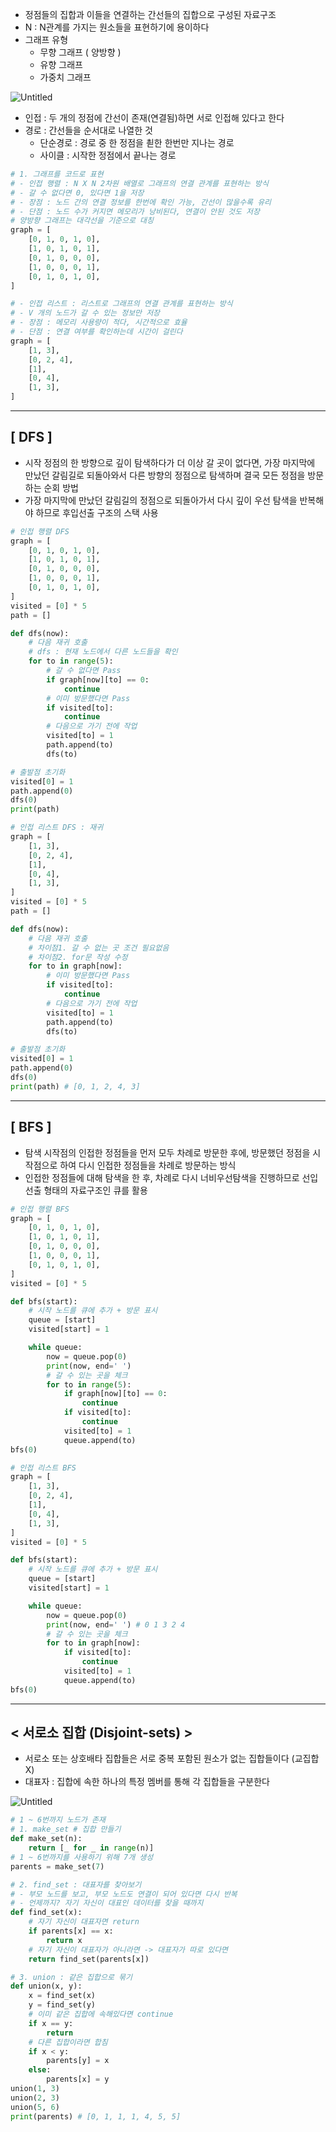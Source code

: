 - 정점들의 집합과 이들을 연결하는 간선들의 집합으로 구성된 자료구조
- N : N관계를 가지는 원소들을 표현하기에 용이하다
- 그래프 유형
    - 무향 그래프 ( 양방향 )
    - 유향 그래프
    - 가중치 그래프

![Untitled](https://prod-files-secure.s3.us-west-2.amazonaws.com/d19f9ad3-44f2-4548-913d-7640fdb34526/5ca15072-d84c-4e29-baed-1936234971ac/Untitled.png)

- 인접 : 두 개의 정점에 간선이 존재(연결됨)하면 서로 인접해 있다고 한다
- 경로 : 간선들을 순서대로 나열한 것
    - 단순경로 : 경로 중 한 정점을 쵣한 한번만 지나는 경로
    - 사이클 : 시작한 정점에서 끝나는 경로

```python
# 1. 그래프를 코드로 표현
# - 인접 행렬 : N X N 2차원 배열로 그래프의 연결 관계를 표현하는 방식
# - 갈 수 없다면 0, 있다면 1을 저장
# - 장점 : 노드 간의 연결 정보를 한번에 확인 가능, 간선이 많을수록 유리
# - 단점 : 노드 수가 커지면 메모리가 낭비된다, 연결이 안된 것도 저장
# 양방향 그래프는 대각선을 기준으로 대칭
graph = [
    [0, 1, 0, 1, 0],
    [1, 0, 1, 0, 1],
    [0, 1, 0, 0, 0],
    [1, 0, 0, 0, 1],
    [0, 1, 0, 1, 0],
]

# - 인접 리스트 : 리스트로 그래프의 연결 관계를 표현하는 방식
# - V 개의 노드가 갈 수 있는 정보만 저장
# - 장점 : 메모리 사용량이 적다, 시간적으로 효율
# - 단점 : 연결 여부를 확인하는데 시간이 걸린다
graph = [
    [1, 3],
    [0, 2, 4],
    [1],
    [0, 4],
    [1, 3],
]
```

---

## [ DFS ]

- 시작 정점의 한 방향으로 깊이 탐색하다가 더 이상 갈 곳이 없다면, 가장 마지막에 만났던 갈림길로 되돌아와서 다른 방향의 정점으로 탐색하며 결국 모든 정점을 방문하는 순회 방법
- 가장 마지막에 만났던 갈림길의 정점으로 되돌아가서 다시 깊이 우선 탐색을 반복해야 하므로 후입선출 구조의 스택 사용

```python
# 인접 행렬 DFS
graph = [
    [0, 1, 0, 1, 0],
    [1, 0, 1, 0, 1],
    [0, 1, 0, 0, 0],
    [1, 0, 0, 0, 1],
    [0, 1, 0, 1, 0],
]
visited = [0] * 5
path = []

def dfs(now):
    # 다음 재귀 호출
    # dfs : 현재 노드에서 다른 노드들을 확인
    for to in range(5):
        # 갈 수 없다면 Pass
        if graph[now][to] == 0:
            continue
        # 이미 방문했다면 Pass
        if visited[to]:
            continue
        # 다음으로 가기 전에 작업
        visited[to] = 1
        path.append(to)
        dfs(to)

# 출발점 초기화
visited[0] = 1
path.append(0)
dfs(0)
print(path)
```

```python
# 인접 리스트 DFS : 재귀
graph = [
    [1, 3],
    [0, 2, 4],
    [1],
    [0, 4],
    [1, 3],
]
visited = [0] * 5
path = []

def dfs(now):
    # 다음 재귀 호출
    # 차이점1. 갈 수 없는 곳 조건 필요없음
    # 차이점2. for문 작성 수정
    for to in graph[now]:
        # 이미 방문했다면 Pass
        if visited[to]:
            continue
        # 다음으로 가기 전에 작업
        visited[to] = 1
        path.append(to)
        dfs(to)

# 출발점 초기화
visited[0] = 1
path.append(0)
dfs(0)
print(path) # [0, 1, 2, 4, 3]
```

---

## [ BFS ]

- 탐색 시작점의 인접한 정점들을 먼저 모두 차례로 방문한 후에, 방문했던 정점을 시작점으로 하여 다시 인접한 정점들을 차례로 방문하는 방식
- 인접한 정점들에 대해 탐색을 한 후, 차례로 다시 너비우선탐색을 진행하므로 선입선출 형태의 자료구조인 큐를 활용

```python
# 인접 행렬 BFS
graph = [
    [0, 1, 0, 1, 0],
    [1, 0, 1, 0, 1],
    [0, 1, 0, 0, 0],
    [1, 0, 0, 0, 1],
    [0, 1, 0, 1, 0],
]
visited = [0] * 5

def bfs(start):
    # 시작 노드를 큐에 추가 + 방문 표시
    queue = [start]
    visited[start] = 1

    while queue:
        now = queue.pop(0)
        print(now, end=' ')
        # 갈 수 있는 곳을 체크
        for to in range(5):
            if graph[now][to] == 0:
                continue
            if visited[to]:
                continue
            visited[to] = 1
            queue.append(to)
bfs(0)
```

```python
# 인접 리스트 BFS
graph = [
    [1, 3],
    [0, 2, 4],
    [1],
    [0, 4],
    [1, 3],
]
visited = [0] * 5

def bfs(start):
    # 시작 노드를 큐에 추가 + 방문 표시
    queue = [start]
    visited[start] = 1

    while queue:
        now = queue.pop(0)
        print(now, end=' ') # 0 1 3 2 4 
        # 갈 수 있는 곳을 체크
        for to in graph[now]:
            if visited[to]:
                continue
            visited[to] = 1
            queue.append(to)
bfs(0)
```

---

## < 서로소 집합 (Disjoint-sets) >

- 서로소 또는 상호배타 집합들은 서로 중복 포함된 원소가 없는 집합들이다 (교집합 X)
- 대표자 : 집합에 속한 하나의 특정 멤버를 통해 각 집합들을 구분한다

![Untitled](https://prod-files-secure.s3.us-west-2.amazonaws.com/d19f9ad3-44f2-4548-913d-7640fdb34526/f29e4725-07dc-4d19-a638-d922818e71f9/Untitled.png)

```python
# 1 ~ 6번까지 노드가 존재
# 1. make_set # 집합 만들기
def make_set(n): 
    return [_ for _ in range(n)]
# 1 ~ 6번까지를 사용하기 위해 7개 생성
parents = make_set(7)

# 2. find_set : 대표자를 찾아보기
# - 부모 노드를 보고, 부모 노드도 연결이 되어 있다면 다시 반복
# - 언제까지? 자기 자신이 대표인 데이터를 찾을 때까지
def find_set(x):
    # 자기 자신이 대표자면 return
    if parents[x] == x:
        return x
    # 자기 자신이 대표자가 아니라면 -> 대표자가 따로 있다면
    return find_set(parents[x])

# 3. union : 같은 집합으로 묶기
def union(x, y):
    x = find_set(x)
    y = find_set(y)
    # 이미 같은 집합에 속해있다면 continue
    if x == y:
        return
    # 다른 집합이라면 합침
    if x < y:
        parents[y] = x
    else:
        parents[x] = y
union(1, 3)
union(2, 3)
union(5, 6)
print(parents) # [0, 1, 1, 1, 4, 5, 5]
```